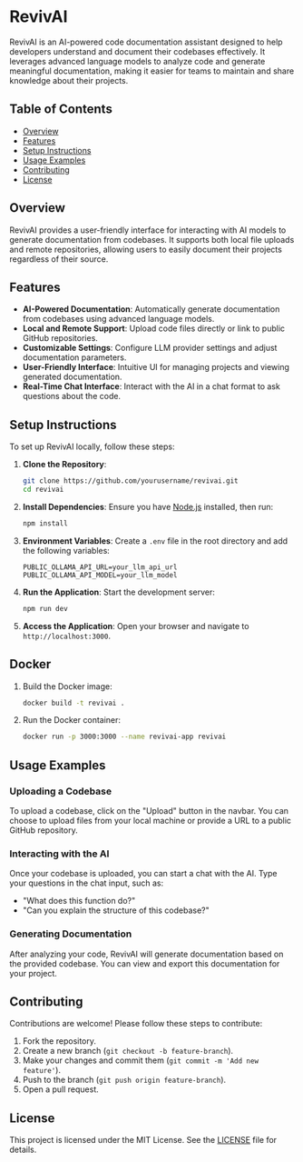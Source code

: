 # RevivAI

RevivAI is an AI-powered code documentation assistant designed to help developers understand and document their codebases effectively. It leverages advanced language models to analyze code and generate meaningful documentation, making it easier for teams to maintain and share knowledge about their projects.

## Table of Contents

- [Overview](#overview)
- [Features](#features)
- [Setup Instructions](#setup-instructions)
- [Usage Examples](#usage-examples)
- [Contributing](#contributing)
- [License](#license)

## Overview

RevivAI provides a user-friendly interface for interacting with AI models to generate documentation from codebases. It supports both local file uploads and remote repositories, allowing users to easily document their projects regardless of their source.

## Features

- **AI-Powered Documentation**: Automatically generate documentation from codebases using advanced language models.
- **Local and Remote Support**: Upload code files directly or link to public GitHub repositories.
- **Customizable Settings**: Configure LLM provider settings and adjust documentation parameters.
- **User-Friendly Interface**: Intuitive UI for managing projects and viewing generated documentation.
- **Real-Time Chat Interface**: Interact with the AI in a chat format to ask questions about the code.

## Setup Instructions

To set up RevivAI locally, follow these steps:

1. **Clone the Repository**:
   ```bash
   git clone https://github.com/yourusername/revivai.git
   cd revivai
   ```

2. **Install Dependencies**:
   Ensure you have [Node.js](https://nodejs.org/) installed, then run:
   ```bash
   npm install
   ```

3. **Environment Variables**:
   Create a `.env` file in the root directory and add the following variables:
   ```env
   PUBLIC_OLLAMA_API_URL=your_llm_api_url
   PUBLIC_OLLAMA_API_MODEL=your_llm_model
   ```

4. **Run the Application**:
   Start the development server:
   ```bash
   npm run dev
   ```

5. **Access the Application**:
   Open your browser and navigate to `http://localhost:3000`.

## Docker
1. Build the Docker image:
   ```bash
   docker build -t revivai .
   ```

2. Run the Docker container:
   ```bash
   docker run -p 3000:3000 --name revivai-app revivai
   ```

## Usage Examples

### Uploading a Codebase

To upload a codebase, click on the "Upload" button in the navbar. You can choose to upload files from your local machine or provide a URL to a public GitHub repository.

### Interacting with the AI

Once your codebase is uploaded, you can start a chat with the AI. Type your questions in the chat input, such as:
- "What does this function do?"
- "Can you explain the structure of this codebase?"

### Generating Documentation

After analyzing your code, RevivAI will generate documentation based on the provided codebase. You can view and export this documentation for your project.

## Contributing

Contributions are welcome! Please follow these steps to contribute:

1. Fork the repository.
2. Create a new branch (`git checkout -b feature-branch`).
3. Make your changes and commit them (`git commit -m 'Add new feature'`).
4. Push to the branch (`git push origin feature-branch`).
5. Open a pull request.

## License

This project is licensed under the MIT License. See the [LICENSE](LICENSE) file for details.
